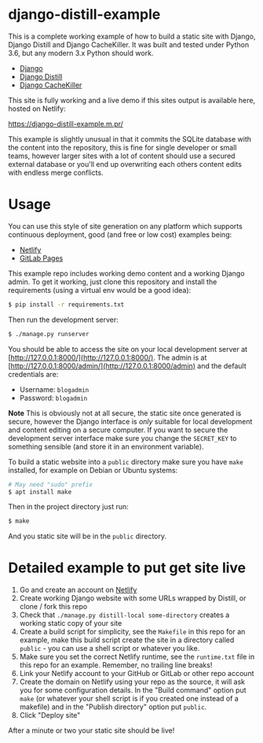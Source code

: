 # django-distill-example

This is a complete working example of how to build a static site with Django,
Django Distill and Django CacheKiller. It was built and tested under Python
3.6, but any modern 3.x Python should work.

 * [Django](https://www.djangoproject.com/)
 * [Django Distill](https://github.com/mgrp/django-distill)
 * [Django CacheKiller](https://github.com/mgrp/django-cachekiller)

This site is fully working and a live demo if this sites output is available
here, hosted on Netlify:

https://django-distill-example.m.pr/

This example is slightly unusual in that it commits the SQLite database
with the content into the repository, this is fine for single developer or
small teams, however larger sites with a lot of content should use a secured
external database or you'll end up overwriting each others content edits with
endless merge conflicts.


# Usage

You can use this style of site generation on any platform which supports
continuous deployment, good (and free or low cost) examples being:

 * [Netlify](https://netlify.com/)
 * [GitLab Pages](https://docs.gitlab.com/ee/user/project/pages/)

This example repo includes working demo content and a working Django admin. To
get it working, just clone this repository and install the requirements (using
a virtual env would be a good idea):

```bash
$ pip install -r requirements.txt
```

Then run the development server:

```bash
$ ./manage.py runserver
```

You should be able to access the site on your local development server at [http://127.0.0.1:8000/](http://127.0.0.1:8000/). The admin is at
[http://127.0.0.1:8000/admin/](http://127.0.0.1:8000/admin) and the default
credentials are:

* Username: `blogadmin`
* Password: `blogadmin`

**Note** This is obviously not at all secure, the static site once generated is
secure, however the Django interface is *only* suitable for local development
and content editing on a secure computer. If you want to secure the development
server interface make sure you change the `SECRET_KEY` to something sensible
(and store it in an environment variable).

To build a static website into a `public` directory make sure you have `make`
installed, for example on Debian or Ubuntu systems:

```bash
# May need "sudo" prefix
$ apt install make
```

Then in the project directory just run:

```bash
$ make
```

And you static site will be in the `public` directory.


# Detailed example to put get site live

1. Go and create an account on [Netlify](https://netlify.com/)
2. Create working Django website with some URLs wrapped by Distill, or clone /
   fork this repo
3. Check that `./manage.py distill-local some-directory` creates a working
   static copy of your site
4. Create a build script for simplicity, see the `Makefile` in this repo for an
   example, make this build script create the site in a directory called
   `public` - you can use a shell script or whatever you like.
5. Make sure you set the correct Netlify runtime, see the `runtime.txt` file in
   this repo for an example. Remember, no trailing line breaks!
6. Link your Netlify account to your GitHub or GitLab or other repo account
7. Create the domain on Netlify using your repo as the source, it will ask you
   for some configuration details. In the "Build command" option put `make` 
   (or whatever your shell script is if you created one instead of a makefile)
   and in the "Publish directory" option put `public`.
8. Click "Deploy site"

After a minute or two your static site should be live!
